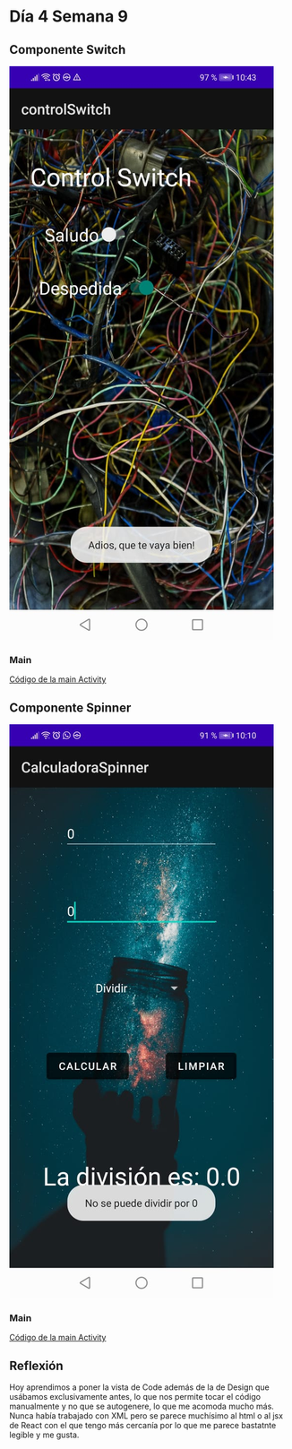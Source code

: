 # Día 4 Semana 9
## Componente Switch
![captura-app](https://raw.githubusercontent.com/SebaFarias/DESARROLLO-DE-APLICACIONES-M-VILES-ANDROID-JAVA/master/24-06-2021/CapturaSwitch.jpeg)
### Main
[Código de la main Activity](https://github.com/SebaFarias/DESARROLLO-DE-APLICACIONES-M-VILES-ANDROID-JAVA/blob/master/24-06-2021/controlSwitch/app/src/main/java/com/example/controlswitch/MainActivity.java)

## Componente Spinner
![captura-de-la-calculadora](https://raw.githubusercontent.com/SebaFarias/DESARROLLO-DE-APLICACIONES-M-VILES-ANDROID-JAVA/master/24-06-2021/CapturaSpinner.jpeg)
### Main
[Código de la main Activity](https://github.com/SebaFarias/DESARROLLO-DE-APLICACIONES-M-VILES-ANDROID-JAVA/blob/master/24-06-2021/CalculadoraSpinner/app/src/main/java/com/example/calculadoraspinner/MainActivity.java)
## Reflexión
Hoy aprendimos a poner la vista de Code además de la de Design que usábamos exclusivamente antes, lo que nos permite tocar el código manualmente y no que se autogenere, lo que me acomoda mucho más. Nunca había trabajado con XML pero se parece muchísimo al html o al jsx de React con el que tengo más cercanía por lo que me parece bastatnte legible y me gusta.